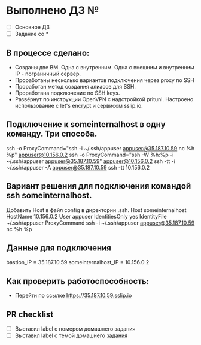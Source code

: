 # Выполнено ДЗ №

 + [ ] Основное ДЗ
 + [ ] Задание со *

## В процессе сделано:
 - Созданы две ВМ. Одна с внутренним. Одна с внешним и внутренним IP - пограничный сервер.
 - Проработаны несколько вариантов подключения через proxy по SSH
 - Проработан метод создания алиасов для SSH.
 - Проработана подключение по SSH keys.
 - Развёрнут по инструкции OpenVPN с надстройкой pritunl. Настроено использование с let's encrypt и сервисом sslip.io.

## Подключение к someinternalhost в одну команду. Три способа.
ssh -o ProxyCommand="ssh -i ~/.ssh/appuser appuser@35.187.10.59 nc %h %p" appuser@10.156.0.2
ssh -o ProxyCommand="ssh -W %h:%p -i ~/.ssh/appuser appuser@35.187.10.59" appuser@10.156.0.2
ssh -tt -i ~/.ssh/appuser -A appuser@35.187.10.59 ssh -tt 10.156.0.2

## Вариант решения для подключения командой ssh someinternalhost.
Добавить Host в файл config в директории .ssh.
Host someinternalhost
        HostName 10.156.0.2
        User appuser
        IdentitiesOnly yes
        IdentityFile ~/.ssh/appuser
        ProxyCommand ssh -i ~/.ssh/appuser appuser@35.187.10.59 nc %h %p

## Данные для подключения
bastion_IP = 35.187.10.59
someinternalhost_IP = 10.156.0.2

## Как проверить работоспособность:
 - Перейти по ссылке https://35.187.10.59.sslip.io

## PR checklist
 + [ ] Выставил label с номером домашнего задания
 + [ ] Выставил label с темой домашнего задания
